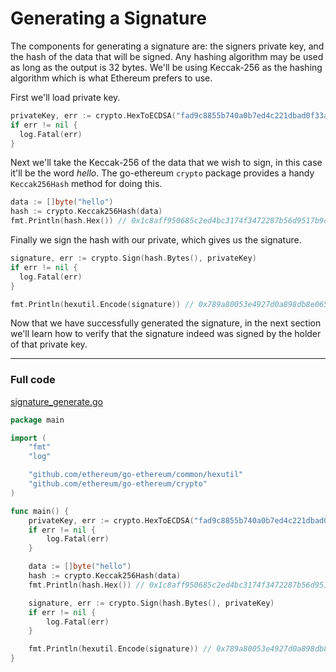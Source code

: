 # Generating a Signature

The components for generating a signature are: the signers private key, and the hash of the data that will be signed. Any hashing algorithm may be used as long as the output is 32 bytes. We'll be using Keccak-256 as the hashing algorithm which is what Ethereum prefers to use.

First we'll load private key.

```go
privateKey, err := crypto.HexToECDSA("fad9c8855b740a0b7ed4c221dbad0f33a83a49cad6b3fe8d5817ac83d38b6a19")
if err != nil {
  log.Fatal(err)
}
```

Next we'll take the Keccak-256 of the data that we wish to sign, in this case it'll be the word *hello*. The go-ethereum `crypto` package provides a handy `Keccak256Hash` method for doing this.

```go
data := []byte("hello")
hash := crypto.Keccak256Hash(data)
fmt.Println(hash.Hex()) // 0x1c8aff950685c2ed4bc3174f3472287b56d9517b9c948127319a09a7a36deac8
```

Finally we sign the hash with our private, which gives us the signature.

```go
signature, err := crypto.Sign(hash.Bytes(), privateKey)
if err != nil {
  log.Fatal(err)
}

fmt.Println(hexutil.Encode(signature)) // 0x789a80053e4927d0a898db8e065e948f5cf086e32f9ccaa54c1908e22ac430c62621578113ddbb62d509bf6049b8fb544ab06d36f916685a2eb8e57ffadde02301
```

Now that we have successfully generated the signature, in the next section we'll learn how to verify that the signature indeed was signed by the holder of that private key.

---

### Full code

[signature_generate.go](https://github.com/miguelmota/ethereum-development-with-go-book/blob/master/code/signature_generate.go)

```go
package main

import (
	"fmt"
	"log"

	"github.com/ethereum/go-ethereum/common/hexutil"
	"github.com/ethereum/go-ethereum/crypto"
)

func main() {
	privateKey, err := crypto.HexToECDSA("fad9c8855b740a0b7ed4c221dbad0f33a83a49cad6b3fe8d5817ac83d38b6a19")
	if err != nil {
		log.Fatal(err)
	}

	data := []byte("hello")
	hash := crypto.Keccak256Hash(data)
	fmt.Println(hash.Hex()) // 0x1c8aff950685c2ed4bc3174f3472287b56d9517b9c948127319a09a7a36deac8

	signature, err := crypto.Sign(hash.Bytes(), privateKey)
	if err != nil {
		log.Fatal(err)
	}

	fmt.Println(hexutil.Encode(signature)) // 0x789a80053e4927d0a898db8e065e948f5cf086e32f9ccaa54c1908e22ac430c62621578113ddbb62d509bf6049b8fb544ab06d36f916685a2eb8e57ffadde02301
}
```
